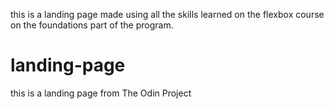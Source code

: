 this is a landing page made using all the skills
learned on the flexbox course on the foundations
part of the program.

# landing-page
this is a landing page from The Odin Project

